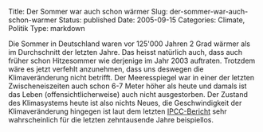 Title: Der Sommer war auch schon wärmer
Slug: der-sommer-war-auch-schon-warmer
Status: published
Date: 2005-09-15
Categories: Climate, Politik
Type: markdown

Die Sommer in Deutschland waren vor 125'000 Jahren 2 Grad wärmer als im Durchschnitt der letzten Jahre. Das heisst natürlich auch, dass auch früher schon Hitzesommer wie derjenige im Jahr 2003 auftraten. Trotzdem wäre es jetzt verfehlt anzunehmen, dass uns deswegen die Klimaveränderung nicht betrifft. Der Meeresspiegel war in einer der letzten Zwischeneiszeiten auch schon 6-7 Meter höher als heute und damals ist das Leben (offensichtlicherweise) auch nicht ausgestorben. Der Zustand des Klimasystems heute ist also nichts Neues, die Geschwindigkeit der Klimaveränderung hingegen ist laut dem letzten [IPCC-Bericht](http://www.ipcc.ch/) sehr wahrscheinlich für die letzten zehntausende Jahre beispiellos.
